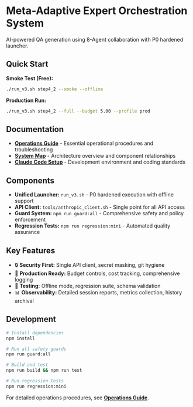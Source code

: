 # Meta-Adaptive Expert Orchestration System

AI-powered QA generation using 8-Agent collaboration with P0 hardened launcher.

## Quick Start

**Smoke Test (Free):**
```bash
./run_v3.sh step4_2 --smoke --offline
```

**Production Run:**
```bash
./run_v3.sh step4_2 --full --budget 5.00 --profile prod
```

## Documentation

- **[Operations Guide](docs/OPERATIONS.md)** - Essential operational procedures and troubleshooting
- **[System Map](SYSTEM_MAP.md)** - Architecture overview and component relationships
- **[Claude Code Setup](CLAUDE.md)** - Development environment and coding standards

## Components

- **Unified Launcher:** `run_v3.sh` - P0 hardened execution with offline support
- **API Client:** `tools/anthropic_client.sh` - Single point for all API access
- **Guard System:** `npm run guard:all` - Comprehensive safety and policy enforcement
- **Regression Tests:** `npm run regression:mini` - Automated quality assurance

## Key Features

- 🔒 **Security First:** Single API client, secret masking, git hygiene
- 🚀 **Production Ready:** Budget controls, cost tracking, comprehensive logging
- 🧪 **Testing:** Offline mode, regression suite, schema validation
- 📊 **Observability:** Detailed session reports, metrics collection, history archival

## Development

```bash
# Install dependencies
npm install

# Run all safety guards
npm run guard:all

# Build and test
npm run build && npm run test

# Run regression tests
npm run regression:mini
```

For detailed operations procedures, see **[Operations Guide](docs/OPERATIONS.md)**.